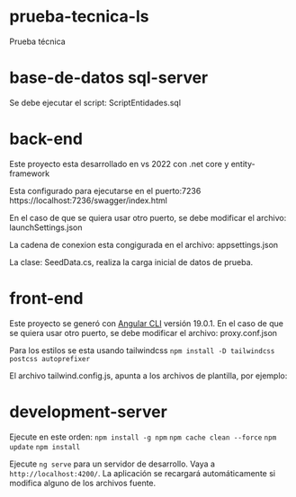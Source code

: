 # prueba-tecnica-ls
Prueba técnica

# base-de-datos sql-server
Se debe ejecutar el script: ScriptEntidades.sql

# back-end
Este proyecto esta desarrollado en vs 2022 con .net core y entity-framework

Esta configurado para ejecutarse en el puerto:7236 
https://localhost:7236/swagger/index.html

En el caso de que se quiera usar otro puerto, se debe modificar el archivo: launchSettings.json
<!--
"https": {
  "commandName": "Project",
  "dotnetRunMessages": true,
  "launchBrowser": true,
  "launchUrl": "swagger",
  "applicationUrl": "https://localhost:7236;http://localhost:5138",
  "environmentVariables": {
    "ASPNETCORE_ENVIRONMENT": "Development"
  }
}
-->

La cadena de conexion esta congigurada en el archivo: appsettings.json
<!--
"ConnectionStrings": {
  "DefaultConnection": "server=SERVIDOR; database=BASE_DE_DATOS; integrated security=true; trustservercertificate=true"
}
-->

La clase: SeedData.cs, realiza la carga inicial de datos de prueba.

# front-end
Este proyecto se generó con [Angular CLI](https://github.com/angular/angular-cli) versión 19.0.1.
En el caso de que se quiera usar otro puerto, se debe modificar el archivo: proxy.conf.json
<!--
{
  "/api": {
    "target": "https://localhost:7236",
    "secure": false,
    "changeOrigin": true,
    "logLevel": "debug"
  }
}
-->

Para los estilos se esta usando tailwindcss
`npm install -D tailwindcss postcss autoprefixer`

El archivo tailwind.config.js, apunta a los archivos de plantilla, por ejemplo: 
<!--
/** @type {import('tailwindcss').Config} */
module.exports = {
  content: [
    "./src/**/*.{html,ts}",
  ],
  theme: {
    extend: {},
  },
  plugins: [],
}
-->

# development-server

Ejecute en este orden:
`npm install -g npm`
`npm cache clean --force`
`npm update`
`npm install`

Ejecute `ng serve` para un servidor de desarrollo. Vaya a `http://localhost:4200/`. La aplicación se recargará automáticamente si modifica alguno de los archivos fuente.